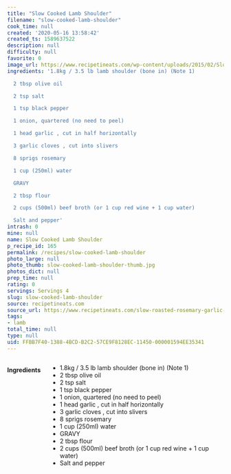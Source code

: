 ```yaml
---
title: "Slow Cooked Lamb Shoulder"
filename: "slow-cooked-lamb-shoulder"
cook_time: null
created: '2020-05-16 13:58:42'
created_ts: 1589637522
description: null
difficulty: null
favorite: 0
image_url: https://www.recipetineats.com/wp-content/uploads/2015/02/Slow-Cooked-lamb-Shoulder_1.jpg?resize=650,910
ingredients: '1.8kg / 3.5 lb lamb shoulder (bone in) (Note 1)

  2 tbsp olive oil

  2 tsp salt

  1 tsp black pepper

  1 onion, quartered (no need to peel)

  1 head garlic , cut in half horizontally

  3 garlic cloves , cut into slivers

  8 sprigs rosemary

  1 cup (250ml) water

  GRAVY

  2 tbsp flour

  2 cups (500ml) beef broth (or 1 cup red wine + 1 cup water)

  Salt and pepper'
intrash: 0
mine: null
name: Slow Cooked Lamb Shoulder
p_recipe_id: 165
permalink: /recipes/slow-cooked-lamb-shoulder
photo_large: null
photo_thumb: slow-cooked-lamb-shoulder-thumb.jpg
photos_dict: null
prep_time: null
rating: 0
servings: Servings 4
slug: slow-cooked-lamb-shoulder
source: recipetineats.com
source_url: https://www.recipetineats.com/slow-roasted-rosemary-garlic-lamb-shoulder/
tags:
- lamb
total_time: null
type: null
uid: FFBB7F40-1388-4BCD-B2C2-57CE9F8128EC-11450-000001594EE35341
---
```

<div class="large-8 medium-7 columns" id="writeup">	</div><!-- #writeup -->
</div><!-- #row-one -->
<div class="row" id="row-two">	<div class="medium-4 small-5 columns" id="ingredients"><h4>Ingredients</h4><div class="box box-ingredients content"><ul>
<li>1.8kg / 3.5 lb lamb shoulder (bone in) (Note 1)</li>
<li>2 tbsp olive oil</li>
<li>2 tsp salt</li>
<li>1 tsp black pepper</li>
<li>1 onion, quartered (no need to peel)</li>
<li>1 head garlic , cut in half horizontally</li>
<li>3 garlic cloves , cut into slivers</li>
<li>8 sprigs rosemary</li>
<li>1 cup (250ml) water</li>
<li>GRAVY</li>
<li>2 tbsp flour</li>
<li>2 cups (500ml) beef broth (or 1 cup red wine + 1 cup water)</li>
<li>Salt and pepper</li>
</ul>
</div>	</div>	<div class="medium-6 small-7 columns" id="directions">	</div>